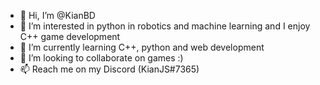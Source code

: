 - 👋 Hi, I’m @KianBD
- 👀 I’m interested in python in robotics and machine learning and I enjoy C++ game development
- 🌱 I’m currently learning C++, python and web development
- 💞️ I’m looking to collaborate on games :)
- 📫 Reach me on my Discord (KianJS#7365)
<!---

--->
